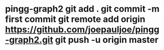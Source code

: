# pingg-graph2 git add . git commit -m first commit git remote add origin https://github.com/joepauljoe/pingg-graph2.git git push -u origin master
